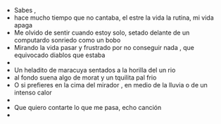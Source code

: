 - Sabes ,
- hace mucho tiempo que no cantaba, el estre la vida la rutina, mi vida apaga
- Me olvido de sentir cuando estoy solo, setado delante de un computardo sonriedo como un bobo
- Mirando la vida pasar y frustrado por no conseguir nada , que equivocado diablos que estaba
-
- Un heladito de maracuya sentados a la horilla del un rio
- al fondo suena algo de morat  y un tquilita pal frio
- O si prefieres en la cima del  mirador , en medio de la lluvia o de un intenso calor
-
- Que quiero contarte lo que me pasa, echo canción
-